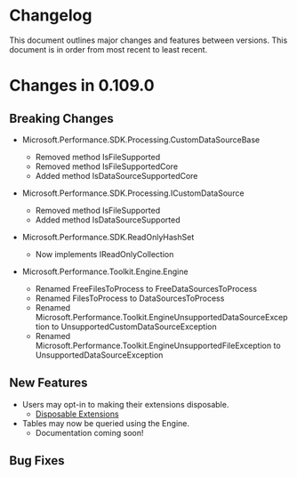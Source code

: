 # Changelog

This document outlines major changes and features between versions. This
document is in order from most recent to least recent.

# Changes in 0.109.0

## Breaking Changes

- Microsoft.Performance.SDK.Processing.CustomDataSourceBase
  - Removed method IsFileSupported
  - Removed method IsFileSupportedCore
  - Added method IsDataSourceSupportedCore

- Microsoft.Performance.SDK.Processing.ICustomDataSource
  - Removed method IsFileSupported
  - Added method IsDataSourceSupported

- Microsoft.Performance.SDK.ReadOnlyHashSet
  - Now implements IReadOnlyCollection

- Microsoft.Performance.Toolkit.Engine.Engine
  - Renamed FreeFilesToProcess to FreeDataSourcesToProcess
  - Renamed FilesToProcess to DataSourcesToProcess
  - Renamed Microsoft.Performance.Toolkit.EngineUnsupportedDataSourceException to UnsupportedCustomDataSourceException
  - Renamed Microsoft.Performance.Toolkit.EngineUnsupportedFileException to UnsupportedDataSourceException

## New Features

- Users may opt-in to making their extensions disposable.
    - [Disposable Extensions](documentation/Using-the-SDK/Advanced/Disposable-Extensions.md)
- Tables may now be queried using the Engine.
    - Documentation coming soon!

## Bug Fixes
